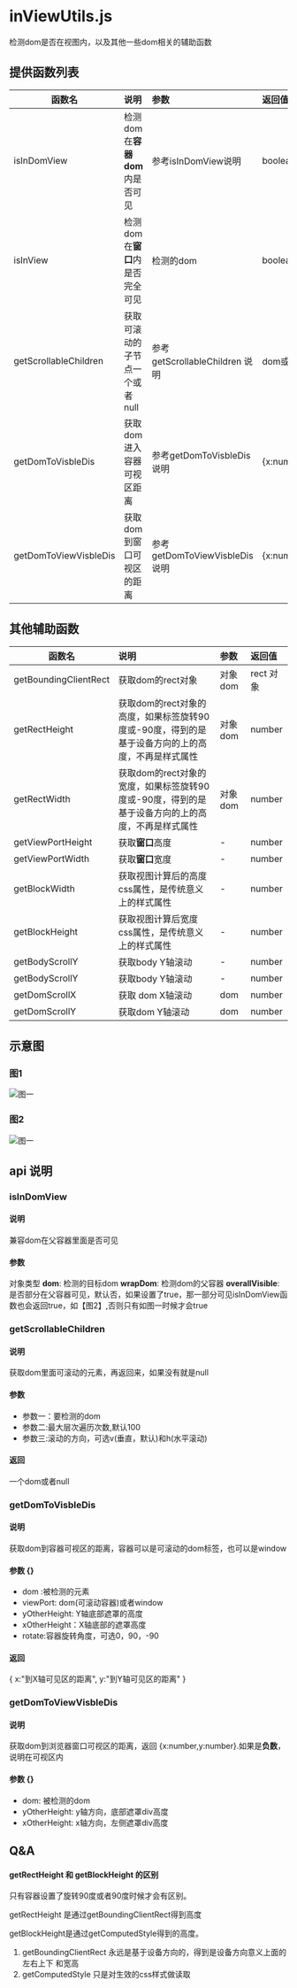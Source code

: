 # inViewUtils.js

检测dom是否在视图内，以及其他一些dom相关的辅助函数

## 提供函数列表
| 函数名        | 说明    |  参数  | 返回值|
| --------     | :-----   | :----|:----|
| isInDomView   | 检测dom在**容器dom**内是否可见      |   参考isInDomView说明   | boolean|
| isInView        | 检测dom在**窗口**内是否完全可见    |   检测的dom   | boolean|
| getScrollableChildren |获取可滚动的子节点一个或者null |参考 getScrollableChildren 说明|dom或null|
| getDomToVisbleDis        | 获取dom进入容器可视区距离    |   参考getDomToVisbleDis 说明   | {x:number,y:number}|
| getDomToViewVisbleDis| 获取dom到窗口可视区的距离| 参考 getDomToViewVisbleDis 说明| {x:number,y:number}|

## 其他辅助函数
| 函数名        | 说明    |  参数  |返回值|
| --------     | :-----   | :---- |:----|
| getBoundingClientRect   |   获取dom的rect对象    | 对象 dom   | rect 对象|
| getRectHeight        |   获取dom的rect对象的高度，如果标签旋转90度或-90度，得到的是基于设备方向的上的高度，不再是样式属性  |  对象dom    | number|
| getRectWidth        |   获取dom的rect对象的宽度，如果标签旋转90度或-90度，得到的是基于设备方向的上的高度，不再是样式属性  |  对象 dom   |number|
| getViewPortHeight        | 获取**窗口**高度    |   -   |number|
| getViewPortWidth        |   获取**窗口**宽度   |    -  |number|
| getBlockWidth        | 获取视图计算后的高度css属性，是传统意义上的样式属性    |   -   |number|
| getBlockHeight        |   获取视图计算后宽度css属性，是传统意义上的样式属性   |    -  |number|
| getBodyScrollY        |   获取body Y轴滚动  |   -   |number|
| getBodyScrollY        |   获取body Y轴滚动  |   -   |number|
| getDomScrollX        |   获取 dom X轴滚动  |    dom  |number|
| getDomScrollY        |  获取dom Y轴滚动   |   dom   |number|


## 示意图

### 图1
![图一](./imgs/img1.png)
### 图2
![图一](./imgs/img1.png)

## api 说明
### isInDomView
#### 说明
兼容dom在父容器里面是否可见
#### 参数
对象类型
**dom**: 检测的目标dom
**wrapDom**: 检测dom的父容器
**overallVisible**: 是否部分在父容器可见，默认否，如果设置了true，那一部分可见isInDomView函数也会返回true，如【图2】,否则只有如图一时候才会true

### getScrollableChildren
#### 说明
获取dom里面可滚动的元素，再返回来，如果没有就是null

#### 参数
* 参数一：要检测的dom
* 参数二:最大层次遍历次数,默认100
* 参数三:滚动的方向，可选v(垂直，默认)和h(水平滚动)

#### 返回
一个dom或者null

### getDomToVisbleDis 
#### 说明
获取dom到容器可视区的距离，容器可以是可滚动的dom标签，也可以是window

####  参数 {}

* dom :被检测的元素
* viewPort:  dom(可滚动容器)或者window
* yOtherHeight:   Y轴底部遮罩的高度
* xOtherHeight：X轴底部的遮罩高度
* rotate:容器旋转角度，可选0，90，-90

#### 返回
{
  x:"到X轴可见区的距离",
  y:"到Y轴可见区的距离"
}



### getDomToViewVisbleDis

#### 说明
获取dom到浏览器窗口可视区的距离，返回 {x:number,y:number}.如果是**负数**，说明在可视区内

#### 参数 {}
* dom: 被检测的dom
* yOtherHeight: y轴方向，底部遮罩div高度
* xOtherHeight:  x轴方向，左侧遮罩div高度


## Q&A

#### getRectHeight 和 getBlockHeight 的区别
 只有容器设置了旋转90度或者90度时候才会有区别。
 
 getRectHeight 是通过getBoundingClientRect得到高度

 getBlockHeight是通过getComputedStyle得到的高度。


  1. getBoundingClientRect 永远是基于设备方向的，得到是设备方向意义上面的左右上下 和宽高
  2. getComputedStyle 只是对生效的css样式做读取